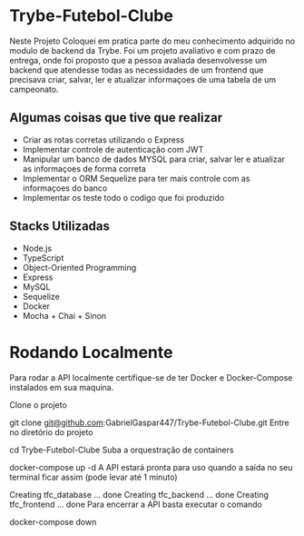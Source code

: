 # Trybe-Futebol-Clube

Neste Projeto Coloquei em pratica parte do meu conhecimento adquirido no modulo de backend da Trybe.
Foi um projeto avaliativo e com prazo de entrega, onde foi proposto que a pessoa avaliada desenvolvesse
um backend que atendesse todas as necessidades de um frontend que precisava criar, salvar, ler e atualizar informaçoes
de uma tabela de um campeonato.

## Algumas coisas que tive que realizar
- Criar as rotas corretas utilizando o Express
- Implementar controle de autenticação com JWT
- Manipular um banco de dados MYSQL para criar, salvar ler e atualizar as informaçoes de forma correta
- Implementar o ORM Sequelize para ter mais controle com as informaçoes do banco
- Implementar os teste todo o codigo que foi produzido


## Stacks Utilizadas
* Node.js
* TypeScript
* Object-Oriented Programming
* Express
* MySQL
* Sequelize
* Docker
* Mocha + Chai + Sinon

# Rodando Localmente
Para rodar a API localmente certifique-se de ter Docker e Docker-Compose instalados em sua maquina.

Clone o projeto

  git clone git@github.com:GabrielGaspar447/Trybe-Futebol-Clube.git
Entre no diretório do projeto

  cd Trybe-Futebol-Clube
Suba a orquestração de containers

  docker-compose up -d
A API estará pronta para uso quando a saída no seu terminal ficar assim (pode levar até 1 minuto)

  Creating tfc_database ... done
  Creating tfc_backend ... done
  Creating tfc_frontend ... done
Para encerrar a API basta executar o comando

  docker-compose down

